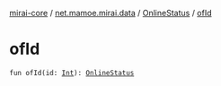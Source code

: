 [mirai-core](../../index.md) / [net.mamoe.mirai.data](../index.md) / [OnlineStatus](index.md) / [ofId](./of-id.md)

# ofId

`fun ofId(id: `[`Int`](https://kotlinlang.org/api/latest/jvm/stdlib/kotlin/-int/index.html)`): `[`OnlineStatus`](index.md)